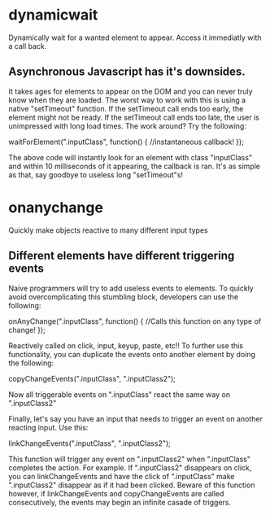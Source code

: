 # dynamicwait
Dynamically wait for a wanted element to appear. Access it immediatly with a call back.
## Asynchronous Javascript has it's downsides.
It takes ages for elements to appear on the DOM and you can never truly know when they are loaded.
The worst way to work with this is using a native "setTimeout" function.
If the setTimeout call ends too early, the element might not be ready.
If the setTimeout call ends too late, the user is unimpressed with long load times.
The work around? Try the following:

waitForElement(".inputClass", function() {
  //instantaneous callback!
});

The above code will instantly look for an element with class "inputClass"
 and within 10 milliseconds of it appearing, the callback is ran.
 It's as simple as that, say goodbye to useless long "setTimeout"s!

# onanychange
Quickly make objects reactive to many different input types
## Different elements have different triggering events
Naive programmers will try to add useless events to elements.
To quickly avoid overcomplicating this stumbling block, developers can use
 the following:

onAnyChange(".inputClass", function() {
  //Calls this function on any type of change!
});

Reactively called on click, input, keyup, paste, etc!!
To further use this functionality, you can duplicate the events onto another
element by doing the following:

copyChangeEvents(".inputClass", ".inputClass2");

Now all triggerable events on ".inputClass" react the same way on ".inputClass2"

Finally, let's say you have an input that needs to trigger an event on another reacting input.
Use this:

linkChangeEvents(".inputClass", ".inputClass2");

This function will trigger any event on ".inputClass2" when ".inputClass" completes the action.
For example. If ".inputClass2" disappears on click, you can linkChangeEvents and have the click of 
 ".inputClass" make ".inputClass2" disappear as if it had been clicked.
 Beware of this function however, if linkChangeEvents and copyChangeEvents are called consecutively,
  the events may begin an infinite casade of triggers.
